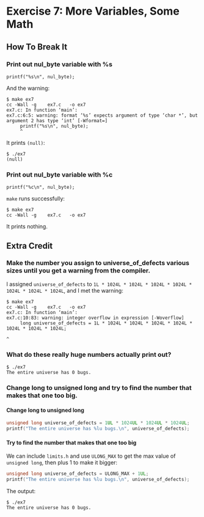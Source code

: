 # Exercise 7: More Variables, Some Math
## How To Break It
### Print out nul_byte variable with %s
```
printf("%s\n", nul_byte);
```
And the warning:
```
$ make ex7
cc -Wall -g    ex7.c   -o ex7
ex7.c: In function ‘main’:
ex7.c:6:5: warning: format ‘%s’ expects argument of type ‘char *’, but argument 2 has type ‘int’ [-Wformat=]
     printf("%s\n", nul_byte);
     ^
```
It prints `(null)`:
```
$ ./ex7
(null)
```
### Print out nul_byte variable with %c
```
printf("%c\n", nul_byte);
```
`make` runs successfully:
```
$ make ex7
cc -Wall -g    ex7.c   -o ex7
```
It prints nothing.
## Extra Credit
### Make the number you assign to universe_of_defects various sizes until you get a warning from the compiler.
I assigned `universe_of_defects` to `1L * 1024L * 1024L * 1024L * 1024L * 1024L * 1024L * 1024L`, and I met the warning:
```
$ make ex7
cc -Wall -g    ex7.c   -o ex7
ex7.c: In function ‘main’:
ex7.c:10:83: warning: integer overflow in expression [-Woverflow]
     long universe_of_defects = 1L * 1024L * 1024L * 1024L * 1024L * 1024L * 1024L * 1024L;
                                                                                   ^
```
### What do these really huge numbers actually print out?
```
$ ./ex7
The entire universe has 0 bugs.
```
### Change long to unsigned long and try to find the number that makes that one too big.
#### Change long to unsigned long
```c
unsigned long universe_of_defects = 1UL * 1024UL * 1024UL * 1024UL;
printf("The entire universe has %lu bugs.\n", universe_of_defects);
```
#### Try to find the number that makes that one too big
We can include `limits.h` and use `ULONG_MAX` to get the max value of `unsigned long`, then plus 1 to make it bigger:
```c
unsigned long universe_of_defects = ULONG_MAX + 1UL;
printf("The entire universe has %lu bugs.\n", universe_of_defects);
```
The output:
```
$ ./ex7
The entire universe has 0 bugs.
```
